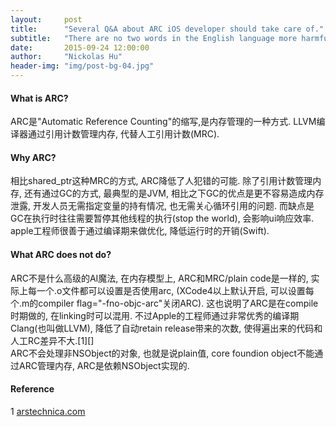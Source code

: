 ```yaml
---
layout:     post
title:      "Several Q&A about ARC iOS developer should take care of."
subtitle:   "There are no two words in the English language more harmful than good job."
date:       2015-09-24 12:00:00
author:     "Nickolas Hu"
header-img: "img/post-bg-04.jpg"
---
```


#### What is ARC?
ARC是"Automatic Reference Counting"的缩写,是内存管理的一种方式. LLVM编译器通过引用计数管理内存, 代替人工引用计数(MRC). 

#### Why ARC?
相比shared_ptr这种MRC的方式, ARC降低了人犯错的可能. 除了引用计数管理内存, 还有通过GC的方式, 最典型的是JVM, 相比之下GC的优点是更不容易造成内存泄露, 开发人员无需指定变量的持有情况, 也无需关心循环引用的问题. 而缺点是GC在执行时往往需要暂停其他线程的执行(stop the world), 会影响ui响应效率.   
apple工程师很善于通过编译期来做优化, 降低运行时的开销(Swift).

#### What ARC does not do?
ARC不是什么高级的AI魔法, 在内存模型上, ARC和MRC/plain code是一样的, 实际上每一个.o文件都可以设置是否使用arc, (XCode4以上默认开启, 可以设置每个.m的compiler flag="-fno-objc-arc"关闭ARC). 这也说明了ARC是在compile时期做的, 在linking时可以混用. 不过Apple的工程师通过非常优秀的编译期Clang(也叫做LLVM), 降低了自动retain release带来的次数, 使得遍出来的代码和人工RC差异不大.[1][]  
ARC不会处理非NSObject的对象, 也就是说plain值, core foundion object不能通过ARC管理内存, ARC是依赖NSObject实现的.


#### Reference
1 [arstechnica.com](http://arstechnica.com/apple/2011/07/mac-os-x-10-7/10/#arc)
